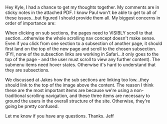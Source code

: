 Hey Kyle,
I had a chance to get my thoughts together. My comments are in sticky notes in the attached PDF.
I know Paul won't be able to get to all of these issues...but figured I should provide them all.
My biggest concerns in order of importance are:

When clicking on sub sections, the pages need to VISIBLY scroll to that section...otherwise the whole scrolling nav concept doesn't make sense. Even if you click from one section to a subsection of another page, it should first land on the top of the new page and scroll to the chosen subsection. (FYI, none of the subsection links are working in Safari...it only goes to the top of the page - and the user must scroll to view any further content).
The submenu items need hover states. Otherwise it's hard to understand that they are subsections.

We discussed at Jakes how the sub sections are linking too low...they should link to the top of the image above the content.
The reason I think these are the most important items are because we're using a non-traditional scrolling navigation, and these three items are necessary to ground the users in the overall structure of the site. Otherwise, they're going be pretty confused.

Let me know if you have any questions.
Thanks.
Jeff